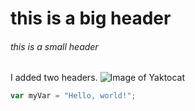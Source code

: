 # this is a big header
###### this is a small header


I added two headers.
![Image of Yaktocat](https://octodex.github.com/images/yaktocat.png) 

``` javascript
var myVar = "Hello, world!";
```
